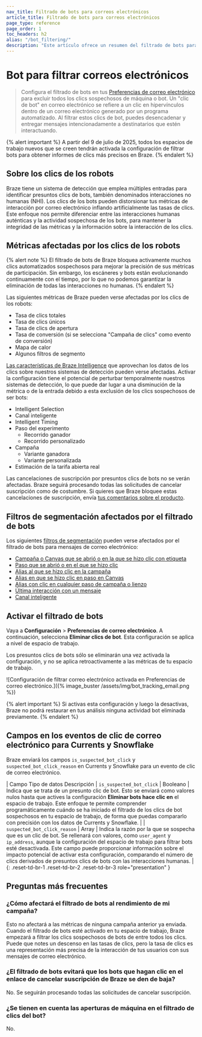 ```yaml
---
nav_title: Filtrado de bots para correos electrónicos
article_title: Filtrado de bots para correos electrónicos
page_type: reference
page_order: 1
toc_headers: h2
alias: "/bot_filtering/"
description: "Este artículo ofrece un resumen del filtrado de bots para el correo electrónico."
---
```


# Bot para filtrar correos electrónicos

> Configura el filtrado de bots en tus [Preferencias de correo electrónico]({{site.baseurl}}/user_guide/administrative/app_settings/email_settings) para excluir todos los clics sospechosos de máquina o bot. Un "clic de bot" en correo electrónico se refiere a un clic en hipervínculos dentro de un correo electrónico generado por un programa automatizado. Al filtrar estos clics de bot, puedes desencadenar y entregar mensajes intencionadamente a destinatarios que estén interactuando.

{% alert important %}
A partir del 9 de julio de 2025, todos los espacios de trabajo nuevos que se creen tendrán activada la configuración de filtrar bots para obtener informes de clics más precisos en Braze.
{% endalert %}

## Sobre los clics de los robots

Braze tiene un sistema de detección que emplea múltiples entradas para identificar presuntos clics de bots, también denominados interacciones no humanas (NHI). Los clics de los bots pueden distorsionar tus métricas de interacción por correo electrónico inflando artificialmente las tasas de clics. Este enfoque nos permite diferenciar entre las interacciones humanas auténticas y la actividad sospechosa de los bots, para mantener la integridad de las métricas y la información sobre la interacción de los clics.

## Métricas afectadas por los clics de los robots

{% alert note %}
El filtrado de bots de Braze bloquea activamente muchos clics automatizados sospechosos para mejorar la precisión de sus métricas de participación. Sin embargo, los escáneres y bots están evolucionando continuamente con el tiempo, por lo que no podemos garantizar la eliminación de todas las interacciones no humanas.
{% endalert %}

Las siguientes métricas de Braze pueden verse afectadas por los clics de los robots:

- Tasa de clics totales
- Tasa de clics únicos
- Tasa de clics de apertura
- Tasa de conversión (si se selecciona "Campaña de clics" como evento de conversión)
- Mapa de calor
- Algunos filtros de segmento

[Las características de Braze Intelligence]({{site.baseurl}}/user_guide/brazeai/intelligence) que aprovechan los datos de los clics sobre nuestros sistemas de detección pueden verse afectadas. Activar la configuración tiene el potencial de perturbar temporalmente nuestros sistemas de detección, lo que puede dar lugar a una disminución de la métrica o de la entrada debido a esta exclusión de los clics sospechosos de ser bots:

- Intelligent Selection
- Canal inteligente
- Intelligent Timing
- Paso del experimento
    - Recorrido ganador
    - Recorrido personalizado
- Campaña
    - Variante ganadora
    - Variante personalizada
- Estimación de la tarifa abierta real

Las cancelaciones de suscripción por presuntos clics de bots no se verán afectadas. Braze seguirá procesando todas las solicitudes de cancelar suscripción como de costumbre. Si quieres que Braze bloquee estas cancelaciones de suscripción, envía [tus comentarios sobre el producto]({{site.baseurl}}/user_guide/administrative/access_braze/portal).

## Filtros de segmentación afectados por el filtrado de bots

Los siguientes [filtros de segmentación]({{site.baseurl}}/user_guide/engagement_tools/segments/segmentation_filters) pueden verse afectados por el filtrado de bots para mensajes de correo electrónico:

- [Campaña o Canvas que se abrió o en la que se hizo clic con etiqueta]({{site.baseurl}}/user_guide/engagement_tools/segments/segmentation_filters#clicked-opened-campaign-or-canvas-with-tag)
- [Paso que se abrió o en el que se hizo clic]({{site.baseurl}}/user_guide/engagement_tools/segments/segmentation_filters#clicked-opened-step)
- [Alias al que se hizo clic en la campaña]({{site.baseurl}}/user_guide/engagement_tools/segments/segmentation_filters#clicked-alias-in-campaign)
- [Alias en que se hizo clic en paso en Canvas]({{site.baseurl}}/user_guide/engagement_tools/segments/segmentation_filters#clicked-alias-in-canvas-step)
- [Alias con clic en cualquier paso de campaña o lienzo]({{site.baseurl}}/user_guide/engagement_tools/segments/segmentation_filters#clicked-alias-in-any-campaign-or-canvas-step)
- [Última interacción con un mensaje]({{site.baseurl}}/user_guide/engagement_tools/segments/segmentation_filters#last-engaged-with-message)
- [Canal inteligente]({{site.baseurl}}/user_guide/engagement_tools/segments/segmentation_filters#intelligent-channel)

## Activar el filtrado de bots

Vaya a **Configuración** > **Preferencias de correo electrónico**. A continuación, selecciona **Eliminar clics de bot**. Esta configuración se aplica a nivel de espacio de trabajo.

Los presuntos clics de bots sólo se eliminarán una vez activada la configuración, y no se aplica retroactivamente a las métricas de tu espacio de trabajo.

![Configuración de filtrar correo electrónico activada en Preferencias de correo electrónico.]({% image_buster /assets/img/bot_tracking_email.png %})

{% alert important %}
Si activas esta configuración y luego la desactivas, Braze no podrá restaurar en tus análisis ninguna actividad bot eliminada previamente.
{% endalert %}

## Campos en los eventos de clic de correo electrónico para Currents y Snowflake

Braze enviará los campos `is_suspected_bot_click` y `suspected_bot_click_reason` en Currents y Snowflake para un evento de clic de correo electrónico.

| Campo Tipo de datos Descripción
| `is_suspected_bot_click` | Booleano | Indica que se trata de un presunto clic de bot. Esto se enviará como valores nulos hasta que actives la configuración **Eliminar bots hace clic en** el espacio de trabajo. Este enfoque te permite comprender programáticamente cuándo se ha iniciado el filtrado de los clics de bot sospechosos en tu espacio de trabajo, de forma que puedas compararlo con precisión con los datos de Currents y Snowflake. |
| `suspected_bot_click_reason` | Array | Indica la razón por la que se sospecha que es un clic de bot. Se rellenará con valores, como `user_agent` y `ip_address`, aunque la configuración del espacio de trabajo para filtrar bots esté desactivada. Este campo puede proporcionar información sobre el impacto potencial de activar esta configuración, comparando el número de clics derivados de presuntos clics de bots con las interacciones humanas. |
{: .reset-td-br-1 .reset-td-br-2 .reset-td-br-3 role="presentation" }

## Preguntas más frecuentes

### ¿Cómo afectará el filtrado de bots al rendimiento de mi campaña?

Esto no afectará a las métricas de ninguna campaña anterior ya enviada. Cuando el filtrado de bots esté activado en tu espacio de trabajo, Braze empezará a filtrar los clics sospechosos de bots de entre todos los clics. Puede que notes un descenso en las tasas de clics, pero la tasa de clics es una representación más precisa de la interacción de tus usuarios con sus mensajes de correo electrónico.

### ¿El filtrado de bots evitará que los bots que hagan clic en el enlace de cancelar suscripción de Braze se den de baja?

No. Se seguirán procesando todas las solicitudes de cancelar suscripción.

### ¿Se tienen en cuenta las aperturas de máquina en el filtrado de clics del bot?

No.
